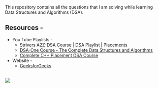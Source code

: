 This repository contains all the questions that I am solving while learning Data Structures and Algorithms (DSA).

## Resources -
<ul>
  <li>
    You Tube Playlists -
    <ul>
      <li><a href = "https://www.youtube.com/playlist?list=PLgUwDviBIf0oF6QL8m22w1hIDC1vJ_BHz">Strivers A2Z-DSA Course | DSA Playlist | Placements</a></li>
      <li><a href = "https://www.youtube.com/playlist?list=PLUcsbZa0qzu3yNzzAxgvSgRobdUUJvz7p">DSA-One Course - The Complete Data Structures and Algorithms</a></li>
      <li><a href = "https://www.youtube.com/playlist?list=PLDzeHZWIZsTryvtXdMr6rPh4IDexB5NIA">Complete C++ Placement DSA Course</a></li>
    </ul>
  </li>
  <li>
    Website -
    <ul>
      <li><a href = "https://www.geeksforgeeks.org/learn-data-structures-and-algorithms-dsa-tutorial/?ref=shm">GeeksforGeeks</a></li>
    </ul>
  </li>
</ul>
<br>
<img src = "https://media.geeksforgeeks.org/wp-content/cdn-uploads/20230807133054/Data-structure-algorithm.png" align = "center" />
